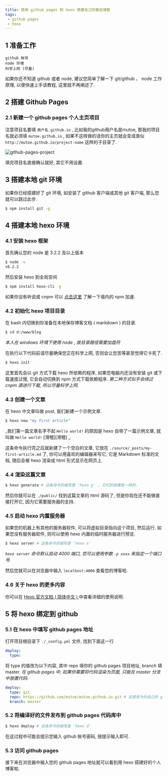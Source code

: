 ```yaml
---
title: 使用 github pages 和 hexo 搭建自己的静态博客
tags:
 - github pages
 - hexo
---
```


## 1 准备工作

	github 帐号
	node 环境
	科学上网 (尽量)

如果你还不知道 github 或者 node, 建议您简单了解一下 git/github 、 node 工作原理, 以便快速上手该教程, 这里就不再阐述了.

## 2 搭建 Github Pages

### 2.1 新建一个 github pages 个人主页项目

注意项目名要填 `用户名.github.io` , 比如我的github用户名是mutoe, 那我的项目名就必须填 `mutoe.github.io` , 如果不这样做的话你的主页就会变成类似 `http://mutoe.github.io/project-name` 这样的子目录了.

![github-pages-project](github-pages-project.jpg)

填完项目名直接确认就好, 其它不用设置.

## 3 搭建本地 git 环境

如果你已经搭建好了 git 环境, 如安装了 github 客户端或其他 git 客户端, 那么您就可以跳过此步.

``` bash
$ npm install git -g
```

## 4 搭建本地 hexo 环境

### 4.1 安装 hexo 框架

首先确认您的 node 是 3.2.2 及以上版本

``` bash
$ node -v
v6.2.2
```

然后安装 hexo 到全局空间

``` bash
$ npm install hexo-cli -g
```
如果你没有听说或 cnpm 可以 [点击这里](http://npm.taobao.org/) 了解一下墙内的 npm 加速.

### 4.2 初始化 hexo 项目目录

在 bash 内切换到你准备在本地保存博客文档 ( markdown ) 的目录.

``` bash
$ cd d:/www/blog
```
_本人在 windows 环境下使用 node , 故目录路径需要加盘符_

在执行以下代码前请尽量确保您正在科学上网, 否则会让您苦等甚至觉得它卡死了.

``` bash
$ hexo init
```
这里首先会以 git 方式下载 hexo 所依赖的程序, 如果您电脑内还没有安装 git 或下载速度过慢, 它会自动切换到 npm 方式下载依赖程序.
_第二种方式似乎会绕过 cnpm 源进行下载, 所以尽量科学上网._

### 4.3 创建一个文章

在 hexo 中文章叫做 post, 我们新建一个示例文章.

``` bash
$ hexo new "my first article"
```
_我们第一篇文章名字不起 `Hello world!` 的原因是 hexo 自带了一篇示例文章, 就叫做 `Hello world!` [滑稽][滑稽] _

这条命令执行完之后就新建了一个空白的文章, 它放在 `./source/_posts/my-first-article.md` 了, 你可以用喜欢的编辑器来写它, 它是 Markdown 标准的文档, 随后会被 hexo 渲染成 html 形式显示在网页上.

### 4.4 渲染这篇文章

``` bash
$ hexo generate # 这条命令的缩写是 'hexo g' , 它们的效果是一样的.
```

然后你就可以在 `./public/` 找到这篇文章的 html 源码了, 但是你现在还不能够直接打开它, 因为它需要服务器的支持.

### 4.5 启动 hexo 内置服务器

如果您的机器上有其他的服务器软件, 可以将虚拟目录指向这个项目, 然后运行. 如果您没有服务器软件, 则可以使用 hexo 内置的临时服务器进行预览.

``` bash
$ hexo server # 这条命令的缩写是 'hexo s'
```
_`hexo server` 命令默认启动 4000 端口, 您可以使用参数 `-p xxxx` 来指定一个端口号._

然后您就可以在浏览器中输入 `localhost:4000` 查看您的博客啦.

### 4.6 关于 hexo 的更多内容

你可以在 [Hexo 官方文档 ( 简体中文 ) ](https://hexo.io/zh-cn/docs/index.html) 中查看详细的使用说明.

## 5 将 hexo 绑定到 github

### 5.1 在 hexo 中填写 github pages 地址

打开项目根目录下 `./_config.yml` 文件, 找到下面这一行

``` yaml
deploy:
  type:
```

将 type 的值改为以下内容, 其中 repo 填你的 github pages 项目地址, branch 填 master.
_在 github pages 中, 如果你需要将代码渲染为页面, 只能在 master 分支中放置代码._

``` yaml
deploy:
  type: git
  repo: https://github.com/mutoe/mutoe.github.io.git # 这里改为你自己的 github pages 地址
  branch: master
```

### 5.2 将编译好的文件发布到 github pages 代码库中

``` bash
$ hexo deploy # 这条命令的缩写是 'hexo d'
```
在这过程中可能会提示您输入 github 帐号密码, 按提示输入即可.

### 5.3 访问 github pages

接下来在浏览器中输入您的 github pages 地址就可以看到用 hexo 搭建好的个人博客啦.
